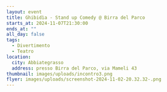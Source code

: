 ```yaml
---
layout: event
title: Ghibidìa - Stand up Comedy @ Birra del Parco
starts_at: 2024-11-07T21:30:00
ends_at: ""
all_day: false
tags:
  - Divertimento
  - Teatro
location:
  city: Abbiategrasso
  address: presso Birra del Parco, via Mameli 43
thumbnail: images/uploads/incontro3.png
flyer: images/uploads/screenshot-2024-11-02-20.32.32-.png
---
```

